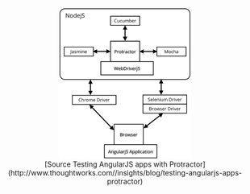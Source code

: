 <center>
<div>
<img src="images/protractor-schema.png" alt="schema" height="300" >
</div>
[Source Testing AngularJS apps with Protractor](http://www.thoughtworks.com//insights/blog/testing-angularjs-apps-protractor)
</center>